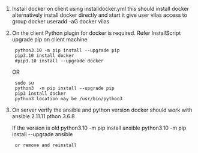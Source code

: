 1. Install docker on client using installdocker.yml
	this should install docker
	alternatively install docker directly
	and start it
	give user vilas access to group docker
		useradd -aG docker vilas
	

2. On the client 
	Python plugin for docker is required.
		Refer InstallScript
			upgrade pip on client machine

		python3.10 -m pip install --upgrade pip
		pip3.10 install docker
		#pip3.10 install --upgrade docker

	OR 

		sudo su
		python3  -m pip install --upgrade pip
		pip3 install docker
		python3 location may be /usr/bin/python3


3. On server verify the ansible and python version
	docker should work with ansible 2.11.11 pthon 3.6.8
	
	If the version is old 
		python3.10 -m pip install ansible
		python3.10 -m pip install --upgrade ansible
		
		or remove and reinstall
	

